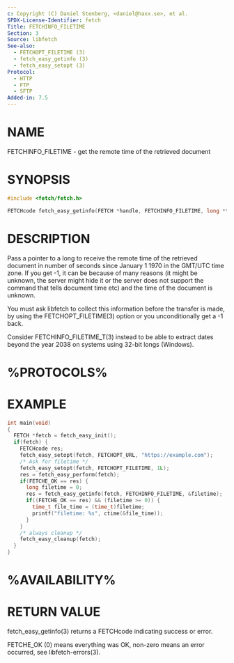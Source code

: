 ```yaml
---
c: Copyright (C) Daniel Stenberg, <daniel@haxx.se>, et al.
SPDX-License-Identifier: fetch
Title: FETCHINFO_FILETIME
Section: 3
Source: libfetch
See-also:
  - FETCHOPT_FILETIME (3)
  - fetch_easy_getinfo (3)
  - fetch_easy_setopt (3)
Protocol:
  - HTTP
  - FTP
  - SFTP
Added-in: 7.5
---
```


# NAME

FETCHINFO_FILETIME - get the remote time of the retrieved document

# SYNOPSIS

~~~c
#include <fetch/fetch.h>

FETCHcode fetch_easy_getinfo(FETCH *handle, FETCHINFO_FILETIME, long *timep);
~~~

# DESCRIPTION

Pass a pointer to a long to receive the remote time of the retrieved document
in number of seconds since January 1 1970 in the GMT/UTC time zone. If you get
-1, it can be because of many reasons (it might be unknown, the server might
hide it or the server does not support the command that tells document time
etc) and the time of the document is unknown.

You must ask libfetch to collect this information before the transfer is made,
by using the FETCHOPT_FILETIME(3) option or you unconditionally get a -1 back.

Consider FETCHINFO_FILETIME_T(3) instead to be able to extract dates beyond the
year 2038 on systems using 32-bit longs (Windows).

# %PROTOCOLS%

# EXAMPLE

~~~c
int main(void)
{
  FETCH *fetch = fetch_easy_init();
  if(fetch) {
    FETCHcode res;
    fetch_easy_setopt(fetch, FETCHOPT_URL, "https://example.com");
    /* Ask for filetime */
    fetch_easy_setopt(fetch, FETCHOPT_FILETIME, 1L);
    res = fetch_easy_perform(fetch);
    if(FETCHE_OK == res) {
      long filetime = 0;
      res = fetch_easy_getinfo(fetch, FETCHINFO_FILETIME, &filetime);
      if((FETCHE_OK == res) && (filetime >= 0)) {
        time_t file_time = (time_t)filetime;
        printf("filetime: %s", ctime(&file_time));
      }
    }
    /* always cleanup */
    fetch_easy_cleanup(fetch);
  }
}
~~~

# %AVAILABILITY%

# RETURN VALUE

fetch_easy_getinfo(3) returns a FETCHcode indicating success or error.

FETCHE_OK (0) means everything was OK, non-zero means an error occurred, see
libfetch-errors(3).
